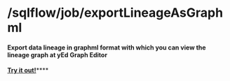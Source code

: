 # /sqlflow/job/exportLineageAsGraphml

#### Export data lineage in graphml format with which you can view the lineage graph at yEd Graph Editor

[**Try it out!**](../../swagger-ui.md)****
